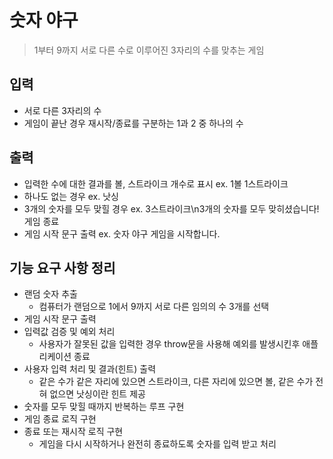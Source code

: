# 숫자 야구
> 1부터 9까지 서로 다른 수로 이루어진 3자리의 수를 맞추는 게임

## 입력
- 서로 다른 3자리의 수
- 게임이 끝난 경우 재시작/종료를 구분하는 1과 2 중 하나의 수

## 출력
- 입력한 수에 대한 결과를 볼, 스트라이크 개수로 표시 ex. 1볼 1스트라이크
- 하나도 없는 경우 ex. 낫싱
- 3개의 숫자를 모두 맞힐 경우 ex. 3스트라이크\n3개의 숫자를 모두 맞히셨습니다! 게임 종료
- 게임 시작 문구 출력 ex. 숫자 야구 게임을 시작합니다.

## 기능 요구 사항 정리
- 랜덤 숫자 추출
  - 컴퓨터가 랜덤으로 1에서 9까지 서로 다른 임의의 수 3개를 선택
- 게임 시작 문구 출력
- 입력값 검증 및 예외 처리
  - 사용자가 잘못된 값을 입력한 경우 throw문을 사용해 예외를 발생시킨후 애플리케이션 종료
- 사용자 입력 처리 및 결과(힌트) 출력
  - 같은 수가 같은 자리에 있으면 스트라이크, 다른 자리에 있으면 볼, 같은 수가 전혀 없으면 낫싱이란 힌트 제공
- 숫자를 모두 맞힐 때까지 반복하는 루프 구현
- 게임 종료 로직 구현
- 종료 또는 재시작 로직 구현
  - 게임을 다시 시작하거나 완전히 종료하도록 숫자를 입력 받고 처리
